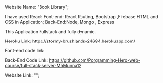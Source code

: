 Website Name: "Book Library";

I have used React:
Font-end: React Routing, Bootstrap ,Firebase HTML and CSS in Application;
Back-End:Node, Mongo , Express

This Application Fullstack and fully dynamic.

Heroku Link: https://stormy-brushlands-24684.herokuapp.com/

Font-end code link:

Back-End Code Link: https://github.com/Porgramming-Hero-web-course/full-stack-server-MhMunna12

Website Link: "";